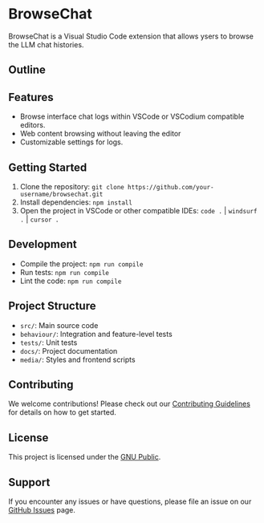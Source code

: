# BrowseChat

BrowseChat is a Visual Studio Code extension that allows ysers to browse the LLM chat histories.

## Outline

## Features

- Browse interface chat logs within VSCode or VSCodium compatible editors.
- Web content browsing without leaving the editor
- Customizable settings for logs.

## Getting Started

1. Clone the repository: `git clone https://github.com/your-username/browsechat.git`
2. Install dependencies: `npm install`
3. Open the project in VSCode or other compatible IDEs: `code .` | `windsurf .` | `cursor .`

## Development

- Compile the project: `npm run compile`
- Run tests: `npm run compile`
- Lint the code: `npm run compile`

## Project Structure

- `src/`: Main source code
- `behaviour/`: Integration and feature-level tests
- `tests/`: Unit tests
- `docs/`: Project documentation
- `media/`: Styles and frontend scripts

## Contributing

We welcome contributions! Please check out our [Contributing Guidelines](CONTRIBUTING.md) for details on how to get started.

## License

This project is licensed under the [GNU Public](LICENSE).

## Support

If you encounter any issues or have questions, please file an issue on our [GitHub Issues](https://github.com/your-username/browsechat/issues) page.
